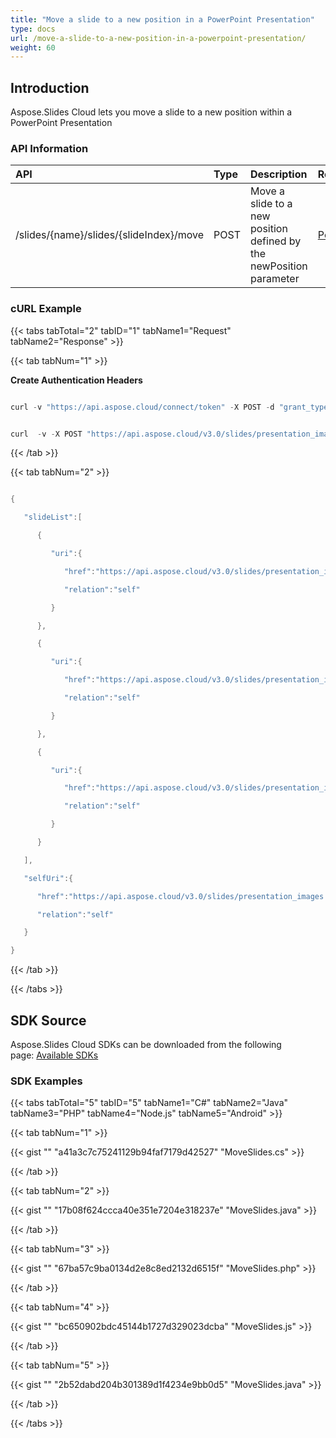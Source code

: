 ```yaml
---
title: "Move a slide to a new position in a PowerPoint Presentation"
type: docs
url: /move-a-slide-to-a-new-position-in-a-powerpoint-presentation/
weight: 60
---
```


## **Introduction**
Aspose.Slides Cloud lets you move a slide to a new position within a PowerPoint Presentation
### **API Information**

|**API**|**Type**|**Description**|**Resource**|
| :- | :- | :- | :- |
|/slides/{name}/slides/{slideIndex}/move|POST|Move a slide to a new position defined by the newPosition parameter|[PostSlidesReorder](https://apireference.aspose.cloud/slides/#/Slides/PostSlidesReorder)|
### **cURL Example**
{{< tabs tabTotal="2" tabID="1" tabName1="Request" tabName2="Response" >}}

{{< tab tabNum="1" >}}

**Create Authentication Headers** 

```java

curl -v "https://api.aspose.cloud/connect/token" -X POST -d "grant_type=client_credentials&client_id=XXX&client_secret=XXXX-XX" -H "Content-Type: application/x-www-form-urlencoded" -H "Accept: application/json"

```

```java

curl  -v -X POST "https://api.aspose.cloud/v3.0/slides/presentation_images.pptx/slides/1/move?newPosition=3" -H "Content-Type: application/json" -H "Authorization: Bearer eyJhbGciOiJSUzI1NiIsInR5cCI6IkpXVCJ9.eyJuYmYiOjE1NTk4NDY0NTQsImV4cCI6MTU1OTkzMjg1NCwiaXNzIjoiaHR0cHM6Ly9hcGkuYXNwb3NlLmNsb3VkIiwiYXVkIjpbImh0dHBzOi8vYXBpLmFzcG9zZS5jbG91ZC9yZXNvdXJjZXMiLCJhcGkucGxhdGZvcm0iLCJhcGkucHJvZHVjdHMiXSwiY2xpZW50X2lkIjoiNzg5NDZmYjQtM2JkNC00ZDNlLWIzMDktZjllMmZmOWFjNmY5Iiwic2NvcGUiOlsiYXBpLnBsYXRmb3JtIiwiYXBpLnByb2R1Y3RzIl19.jeWJiVCVWeRJ_1Uux9PP701XZ7inSf2g1gotFTBkb76tWBOJf7cASswVUM7gXhMKSZ7suYwRl_ZC0KmGHUiVjCBQZrjsAAAvwZsFIHLZMd_H-hbZti4XPjRSChUYzTF1kJ1vnvLEABXPf4yybZqNdbqe5zBMtsWuVFtaNs_V7PkVhz_e3v1L6nYKw84VbINMOCwqMXd2EwRilzt7VsKWBL47A1AY1D3b-Mp4xrKoc5ICWUAA_qqEOaPmp1V8GF0OzjFgn6FKeeSa13pIbD7Xt6qVZDpK2mm11vGnlGE3FMgSUz7HWempfsNyo1KpAiDhQG4VS6wl3QYdyVB7EzwyPA" --ssl-no-revoke 

```

{{< /tab >}}

{{< tab tabNum="2" >}}

```java

{

   "slideList":[

      {

         "uri":{

            "href":"https://api.aspose.cloud/v3.0/slides/presentation_images.pptx/slides/1",

            "relation":"self"

         }

      },

      {

         "uri":{

            "href":"https://api.aspose.cloud/v3.0/slides/presentation_images.pptx/slides/2",

            "relation":"self"

         }

      },

      {

         "uri":{

            "href":"https://api.aspose.cloud/v3.0/slides/presentation_images.pptx/slides/3",

            "relation":"self"

         }

      }

   ],

   "selfUri":{

      "href":"https://api.aspose.cloud/v3.0/slides/presentation_images.pptx/slides",

      "relation":"self"

   }

}

```

{{< /tab >}}

{{< /tabs >}}
## **SDK Source**
Aspose.Slides Cloud SDKs can be downloaded from the following page: [Available SDKs](/slides/available-sdks/)
### **SDK Examples**
{{< tabs tabTotal="5" tabID="5" tabName1="C#" tabName2="Java" tabName3="PHP" tabName4="Node.js" tabName5="Android" >}}

{{< tab tabNum="1" >}}

{{< gist "" "a41a3c7c75241129b94faf7179d42527" "MoveSlides.cs" >}}

{{< /tab >}}

{{< tab tabNum="2" >}}

{{< gist "" "17b08f624ccca40e351e7204e318237e" "MoveSlides.java" >}}

{{< /tab >}}

{{< tab tabNum="3" >}}

{{< gist "" "67ba57c9ba0134d2e8c8ed2132d6515f" "MoveSlides.php" >}}

{{< /tab >}}

{{< tab tabNum="4" >}}

{{< gist "" "bc650902bdc45144b1727d329023dcba" "MoveSlides.js" >}}

{{< /tab >}}

{{< tab tabNum="5" >}}

{{< gist "" "2b52dabd204b301389d1f4234e9bb0d5" "MoveSlides.java" >}}

{{< /tab >}}

{{< /tabs >}}
